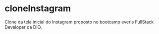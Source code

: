 # cloneInstagram
Clone da tela inicial do Instagram proposto no bootcamp  everis FullStack Developer da DIO.
